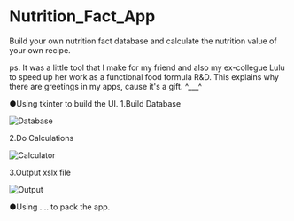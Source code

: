 # Nutrition_Fact_App 
Build your own  nutrition fact database and calculate the nutrition value of your own recipe.

ps. It was a little tool that I make for my friend and also my ex-collegue Lulu to speed up her work as a functional food formula R&D. This explains why there are greetings in my apps, cause it's a gift. ^___^

●Using tkinter to build the UI.
1.Build Database

![Database](https://user-images.githubusercontent.com/69572417/126296579-735ba5b8-5af0-4b22-a1a9-15d77641be4b.PNG)

2.Do Calculations

![Calculator](https://user-images.githubusercontent.com/69572417/126296863-427830fc-32dc-456f-99e4-92369386af34.PNG)

3.Output xslx file

![Output](https://user-images.githubusercontent.com/69572417/126304959-de4fe968-c3f8-46a2-88a6-f6778504e817.PNG)

●Using .... to pack the app.




